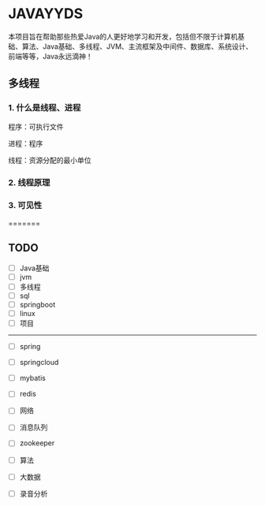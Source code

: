 # JAVAYYDS

本项目旨在帮助那些热爱Java的人更好地学习和开发，包括但不限于计算机基础、算法、Java基础、多线程、JVM、主流框架及中间件、数据库、系统设计、前端等等，Java永远滴神！



## 多线程

### 1. 什么是线程、进程

程序：可执行文件

进程：程序

线程：资源分配的最小单位

### 2. 线程原理



### 3. 可见性





=======

## TODO



- [ ] Java基础
- [ ] jvm
- [ ] 多线程
- [ ] sql
- [ ] springboot
- [ ] linux
- [ ] 项目

-------------------------

- [ ] spring
- [ ] springcloud
- [ ] mybatis
- [ ] redis
- [ ] 网络
- [ ] 消息队列
- [ ] zookeeper
- [ ] 算法
- [ ] 大数据
- [ ] 录音分析


